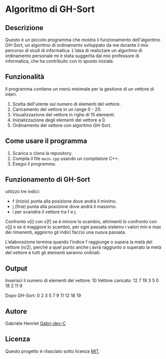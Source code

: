 # Algoritmo di GH-Sort

## Descrizione

Questo è un piccolo programma che mostra il funzionamento dell'algoritmo GH-Sort,
un algoritmo di ordinamento sviluppato da me durante il mio percorso di studi di informatica.
L’idea di realizzare un algoritmo di ordinamento personale mi è stata suggerita dal mio professore di informatica,
che ha contribuito con lo spunto iniziale.

## Funzionalità

Il programma contiene un menù minimale per la gestione di un vettore di interi.

1. Scelta dell'utente sul numero di elementi del vettore.
2. Caricamento del vettore in un range 0 - 20.
3. Visualizzazione del vettore in righe di 15 elementi.
4. Inizializzazione degli elementi del vettore a 0.
5. Ordinamento del vettore con algoritmo GH-Sort.

## Come usare il programma

1. Scarica o clona la repository.
2. Compila il file `main.cpp` usando un compilatore C++.
3. Esegui il programma.

## Funzionamento di GH-Sort

utilizzo tre indici:
- f (inizio) punta alla posizione dove andrà il minimo.
- j (fine) punta alla posizione dove andrà il massimo.
- i per scandire il vettore tra f e j.

Confronto v[i] con v[f] se è minore lo scambio,
altrimenti lo confronto con v[j] e se è maggiore lo scambio,
per ogni passata sistemo i valori min e max dei rimanenti,
aggiorno gli indici faccio una nuova passata.

L’elaborazione termina quando l’indice f raggiunge o supera la metà del vettore (n/2),
perché a quel punto anche j avrà raggiunto o superato la metà del vettore e tutti
gli elementi saranno ordinati.

## Output

Inserisci il numero di elementi del vettore: 10
Vettore caricato:
12 7 19 3 5 0 18 2 11 9

Dopo GH-Sort:
0 2 3 5 7 9 11 12 18 19

## Autore

Gabriele Henriet	[Gabri-dev-C](https://github.com/Gabri-dev-C)

## Licenza

Questo progetto è rilasciato sotto licenza [MIT](https://opensource.org/licenses/MIT).  
